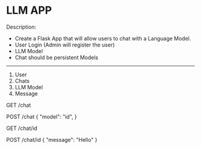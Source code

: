 # LLM APP

Description: 
 - Create a Flask App that will allow users to chat with a Language Model.
 - User Login (Admin will register the user)
 - LLM Model
 - Chat should be persistent
Models
------

1. User
2. Chats
3. LLM Model
4. Message


GET /chat

POST /chat 
{
    "model": "id",
}

GET /chat/id

POST /chat/id
{
    "message": "Hello"
}